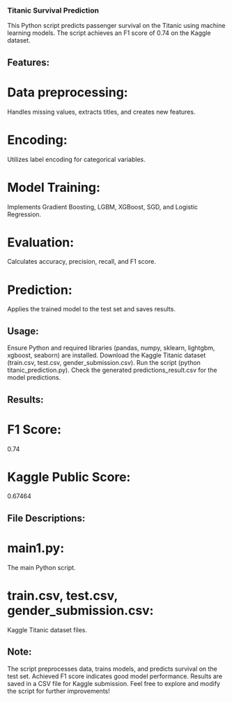 ### Titanic Survival Prediction

This Python script predicts passenger survival on the Titanic using machine learning models. The script achieves an F1 score of 0.74 on the Kaggle dataset.

## Features:

# Data preprocessing: 
Handles missing values, extracts titles, and creates new features.
# Encoding: 
Utilizes label encoding for categorical variables.
# Model Training: 
Implements Gradient Boosting, LGBM, XGBoost, SGD, and Logistic Regression.
# Evaluation: 
Calculates accuracy, precision, recall, and F1 score.
# Prediction: 
Applies the trained model to the test set and saves results.

## Usage:

Ensure Python and required libraries (pandas, numpy, sklearn, lightgbm, xgboost, seaborn) are installed.
Download the Kaggle Titanic dataset (train.csv, test.csv, gender_submission.csv).
Run the script (python titanic_prediction.py).
Check the generated predictions_result.csv for the model predictions.

## Results:

# F1 Score: 
0.74
# Kaggle Public Score:
0.67464

## File Descriptions:
# main1.py: 
The main Python script.
# train.csv, test.csv, gender_submission.csv: 
Kaggle Titanic dataset files.

## Note:
The script preprocesses data, trains models, and predicts survival on the test set.
Achieved F1 score indicates good model performance.
Results are saved in a CSV file for Kaggle submission.
Feel free to explore and modify the script for further improvements!






